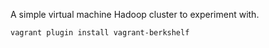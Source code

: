 A simple virtual machine Hadoop cluster to experiment with.

```
vagrant plugin install vagrant-berkshelf
```